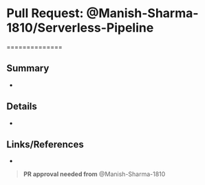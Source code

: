 # Pull Request: @Manish-Sharma-1810/Serverless-Pipeline

==============

## Summary

- 

## Details

- 

## Links/References

- 

  > **PR approval needed from** @Manish-Sharma-1810
